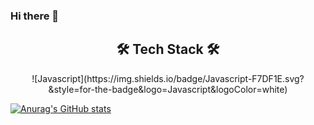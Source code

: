 ### Hi there 👋
<h2 align="center"> 🛠 Tech Stack 🛠 </h2>
<p align="center">
 ![Javascript](https://img.shields.io/badge/Javascript-F7DF1E.svg?&style=for-the-badge&logo=Javascript&logoColor=white)
</p>



[![Anurag's GitHub stats](https://github-readme-stats.vercel.app/api?username=ggalmury)](https://github.com/anuraghazra/github-readme-stats)
<!--
**ggalmury/ggalmury** is a ✨ _special_ ✨ repository because its `README.md` (this file) appears on your GitHub profile.

Here are some ideas to get you started:

- 🔭 I’m currently working on ...
- 🌱 I’m currently learning ...
- 👯 I’m looking to collaborate on ...
- 🤔 I’m looking for help with ...
- 💬 Ask me about ...
- 📫 How to reach me: ...
- 😄 Pronouns: ...
- ⚡ Fun fact: ...
-->
